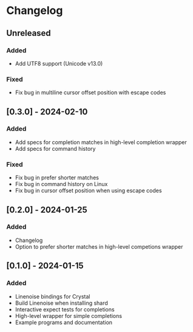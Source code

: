 # Changelog

## Unreleased

### Added

- Add UTF8 support (Unicode v13.0)

### Fixed

- Fix bug in multiline cursor offset position with escape codes

## [0.3.0] - 2024-02-10

### Added

- Add specs for completion matches in high-level completion wrapper
- Add specs for command history

### Fixed

- Fix bug in prefer shorter matches
- Fix bug in command history on Linux
- Fix bug in cursor offset position when using escape codes

## [0.2.0] - 2024-01-25

### Added

- Changelog
- Option to prefer shorter matches in high-level competions wrapper

## [0.1.0] - 2024-01-15

### Added

- Linenoise bindings for Crystal
- Build Linenoise when installing shard
- Interactive expect tests for completions
- High-level wrapper for simple completions
- Example programs and documentation
